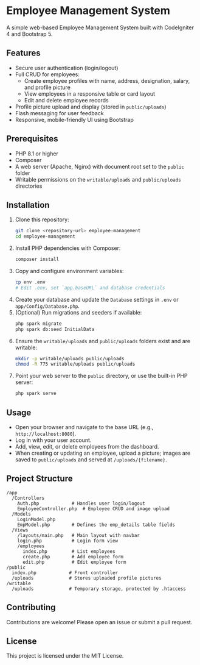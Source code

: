 # Employee Management System

A simple web-based Employee Management System built with CodeIgniter 4 and Bootstrap 5.

## Features

- Secure user authentication (login/logout)
- Full CRUD for employees:
  - Create employee profiles with name, address, designation, salary, and profile picture
  - View employees in a responsive table or card layout
  - Edit and delete employee records
- Profile picture upload and display (stored in `public/uploads`)
- Flash messaging for user feedback
- Responsive, mobile-friendly UI using Bootstrap

## Prerequisites

- PHP 8.1 or higher
- Composer
- A web server (Apache, Nginx) with document root set to the `public` folder
- Writable permissions on the `writable/uploads` and `public/uploads` directories

## Installation

1. Clone this repository:
   ```bash
   git clone <repository-url> employee-management
   cd employee-management
   ```
2. Install PHP dependencies with Composer:
   ```bash
   composer install
   ```
3. Copy and configure environment variables:
   ```bash
   cp env .env
   # Edit .env, set `app.baseURL` and database credentials
   ```
4. Create your database and update the `Database` settings in `.env` or `app/Config/Database.php`.
5. (Optional) Run migrations and seeders if available:
   ```bash
   php spark migrate
   php spark db:seed InitialData
   ```
6. Ensure the `writable/uploads` and `public/uploads` folders exist and are writable:
   ```bash
   mkdir -p writable/uploads public/uploads
   chmod -R 775 writable/uploads public/uploads
   ```
7. Point your web server to the `public` directory, or use the built-in PHP server:
   ```bash
   php spark serve
   ```

## Usage

- Open your browser and navigate to the base URL (e.g., `http://localhost:8080`).
- Log in with your user account.
- Add, view, edit, or delete employees from the dashboard.
- When creating or updating an employee, upload a picture; images are saved to `public/uploads` and served at `/uploads/{filename}`.

## Project Structure

```
/app
  /Controllers
    Auth.php            # Handles user login/logout
    EmployeeController.php  # Employee CRUD and image upload
  /Models
    LoginModel.php
    EmpModel.php        # Defines the emp_details table fields
  /Views
    /layouts/main.php   # Main layout with navbar
    login.php           # Login form view
    /employees
      index.php         # List employees
      create.php        # Add employee form
      edit.php          # Edit employee form
/public
  index.php            # Front controller
  /uploads             # Stores uploaded profile pictures
/writable
  /uploads             # Temporary storage, protected by .htaccess
```

## Contributing

Contributions are welcome! Please open an issue or submit a pull request.

## License

This project is licensed under the MIT License.
